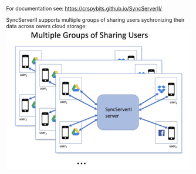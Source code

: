 For documentation see: https://crspybits.github.io/SyncServerII/

SyncServerII supports multiple groups of sharing users sychronizing their data across owers cloud storage:
![Logical Structure of SyncServer](Docs/MultipleGroupsOfSharingUsers.png)
